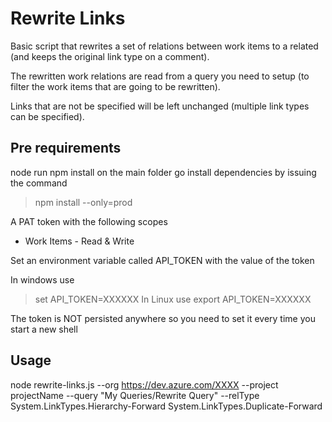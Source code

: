 # Rewrite Links

Basic script that rewrites a set of relations between work items to a related (and keeps the original link type on a comment).

The rewritten work relations are read from a query you need to setup (to filter the work items that are going to be rewritten).

Links that are not be specified will be left unchanged (multiple link types can be specified).

## Pre requirements

node
run npm install on the main folder go install dependencies by issuing the command

> npm install --only=prod

A PAT token with the following scopes

* Work Items - Read & Write

Set an environment variable called API_TOKEN with the value of the token

In windows use 
> set API_TOKEN=XXXXXX
In Linux use
> export API_TOKEN=XXXXXX

The token is NOT persisted anywhere so you need to set it every time you start a new shell

## Usage

node rewrite-links.js --org https://dev.azure.com/XXXX --project projectName --query "My Queries/Rewrite Query" --relType System.LinkTypes.Hierarchy-Forward System.LinkTypes.Duplicate-Forward
